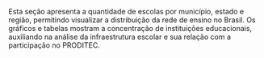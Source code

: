 Esta seção apresenta a quantidade de escolas por município, estado e região, permitindo visualizar a distribuição da rede de ensino no Brasil. Os gráficos e tabelas mostram a concentração de instituições educacionais, auxiliando na análise da infraestrutura escolar e sua relação com a participação no PRODITEC.

